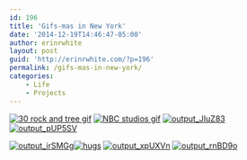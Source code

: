 ```yaml
---
id: 196
title: 'Gifs-mas in New York'
date: '2014-12-19T14:46:47-05:00'
author: erinrwhite
layout: post
guid: 'http://erinrwhite.com/?p=196'
permalink: /gifs-mas-in-new-york/
categories:
    - Life
    - Projects
---
```


[![30 rock and tree gif](https://erinrwhite.com/wp-content/uploads/2014/12/output_bQgt47.gif)](https://erinrwhite.com/wp-content/uploads/2014/12/output_bQgt47.gif) [![NBC studios gif](https://erinrwhite.com/wp-content/uploads/2014/12/output_4RnOt2.gif)](https://erinrwhite.com/wp-content/uploads/2014/12/output_4RnOt2.gif) [![output_JIuZ83](https://erinrwhite.com/wp-content/uploads/2014/12/output_JIuZ83.gif)](https://erinrwhite.com/wp-content/uploads/2014/12/output_JIuZ83.gif) [![output_pUP5SV](https://erinrwhite.com/wp-content/uploads/2014/12/output_pUP5SV.gif)](https://erinrwhite.com/wp-content/uploads/2014/12/output_pUP5SV.gif)

[![output_irSMGg](https://erinrwhite.com/wp-content/uploads/2014/12/output_irSMGg.gif)](https://erinrwhite.com/wp-content/uploads/2014/12/output_irSMGg.gif)[![hugs](https://erinrwhite.com/wp-content/uploads/2014/12/output_SO8COv.gif)](https://erinrwhite.com/wp-content/uploads/2014/12/output_SO8COv.gif) [![output_xpUXVn](https://erinrwhite.com/wp-content/uploads/2014/12/output_xpUXVn.gif)](https://erinrwhite.com/wp-content/uploads/2014/12/output_xpUXVn.gif) [![output_rnBD9o](https://erinrwhite.com/wp-content/uploads/2014/12/output_rnBD9o.gif)](https://erinrwhite.com/wp-content/uploads/2014/12/output_rnBD9o.gif)